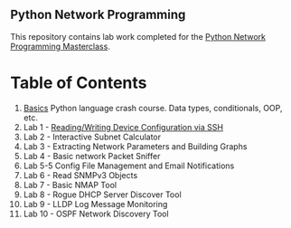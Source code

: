 ## Python Network Programming
This repository contains lab work completed for the [Python Network Programming Masterclass](https://www.udemy.com/course/python-programming-for-real-life-networking-use/).

# Table of Contents
1. [Basics](./0-Basics/)
Python language crash course. Data types, conditionals, OOP, etc.
2. Lab 1 - [Reading/Writing Device Configuration via SSH](./1-R-W-Config-via-SSH/)
3. Lab 2 - Interactive Subnet Calculator
4. Lab 3 - Extracting Network Parameters and Building Graphs
5. Lab 4 - Basic network Packet Sniffer
6. Lab 5-5 Config File Management and Email Notifications
7. Lab 6 - Read SNMPv3 Objects
8. Lab 7 - Basic NMAP Tool
9. Lab 8 - Rogue DHCP Server Discover Tool
10. Lab 9 - LLDP Log Message Monitoring
11. Lab 10 - OSPF Network Discovery Tool
